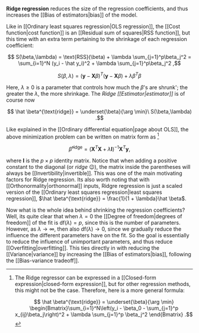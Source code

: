 **Ridge regression** reduces the size of the regression coefficients, and thus increases the [[Bias of estimators|bias]] of the model.

Like in [[Ordinary least squares regression|OLS regression]], the [[Cost function|cost function]] is an [[Residual sum of squares|RSS function]], but this time with an extra term pertaining to the shrinkage of each regression coefficient:

$$ S(\beta,\lambda) = \text{RSS}(\beta) + \lambda \sum_{j=1}^p\beta_j^2 = \sum_{i=1}^N (y_i - \hat y_i)^2 + \lambda \sum_{j=1}^p\beta_j^2 ,$$

$$ S(\beta, \lambda) = (\mathbf y - \mathbf X\beta)^T(\mathbf y - \mathbf X\beta) + \lambda \beta^T\beta $$

Here, $\lambda \ge 0$ is a parameter that controls how much the $\beta$'s are shrunk'; the greater the $\lambda$, the more shrinkage. The *Ridge [[Estimator|estimator]]* is of course now

$$ \hat \beta^{\text{ridge}} = \underset{\beta}{\arg \min}\ S(\beta,\lambda) .$$

Like explained in the [[Ordinary differential equation|page about OLS]], the above minimization problem can be written on matrix form as [^closed-form]

$$ \hat \beta^{\text{ridge}} = (\mathbf X^T\mathbf X + \lambda \mathbf I)^{-1}\mathbf X^T\mathbf y ,$$

where $\mathbf I$ is the $p\times p$ identity matrix. Notice that when adding a positive constant to the diagonal (or *ridge* 😉), the matrix inside the parentheses will always be [[Invertibility|invertible]]. This was one of the main motivating factors for Ridge regression. Its also worth noting that with [[Orthonormality|orthonormal]] inputs, Ridgre regression is just a scaled version of the [[Ordinary least squares regression|least squares regression]], $\hat \beta^{\text{ridge}} = \frac{1}{1 + \lambda}\hat \beta$.

Now what is the whole idea behind shrinking the regression coefficients? Well, its quite clear that when $\lambda = 0$ the [[Degree of freedom|degrees of freedom]] of the fit is $\text{df}(\lambda) = p$, since this is the number of parameters. However, as $\lambda \rightarrow \infty$, then also $\text{df}(\lambda) \rightarrow 0$, since we gradually reduce the influence the different parameters have on the fit. So the goal is essentially to reduce the influence of unimportant parameters, and thus reduce [[Overfitting|overfitting]]. This ties directly in with reducing the [[Variance|variance]] by increasing the [[Bias of estimators|bias]], following the [[Bias-variance tradeoff]].

[^closed-form]: The Ridge regressor can be expressed in a [[Closed-form expression|closed-form expression]], but for other regression methods, this might not be the case. Therefore, here is a more general formula:

	$$ \hat \beta^{\text{ridge}} = \underset{\beta}{\arg \min} \begin{Bmatrix}\sum_{i=1}^N\left(y_i - \beta_0 - \sum_{j=1}^p x_{ij}\beta_j\right)^2 + \lambda \sum_{j=1}^p \beta_j^2 \end{Bmatrix} .$$